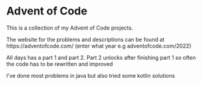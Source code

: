 <h1>Advent of Code</h1>

<p>This is a collection of my Advent of Code projects. </p>
<p>The website for the problems and descriptions can be found at https://adventofcode.com/ (enter what year e.g adventofcode.com/2022)</p>
<p>All days has a part 1 and part 2. Part 2 unlocks after finishing part 1 so often the code has to be rewritten and improved</p>
<p>I've done most problems in java but also tried some kotlin solutions</p>